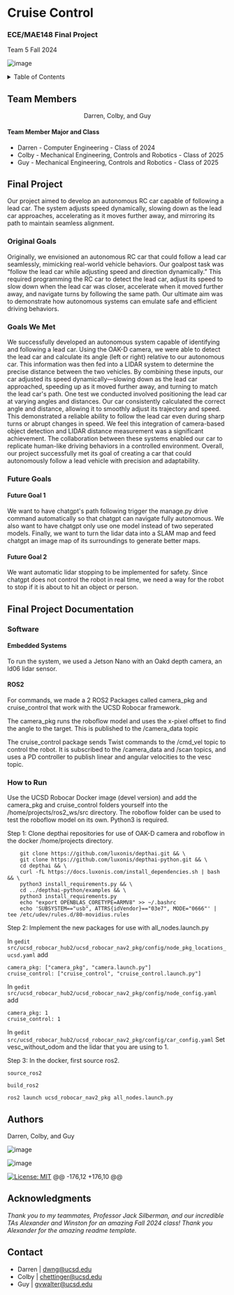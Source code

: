 <div id="top"></div>

# Cruise Control

<h3>ECE/MAE148 Final Project</h3>
<p>
Team 5 Fall 2024
</p>

![image](https://github.com/UCSD-ECEMAE-148/fall-2024-final-project-team-5/blob/main/Media/robocar1.jpg)
</div>


<!-- TABLE OF CONTENTS -->
<details>
  <summary>Table of Contents</summary>
  <ol>
    <li><a href="#team-members">Team Members</a></li>
    <li><a href="#final-project">Final Project</a></li>
      <ul>
        <li><a href="#original-goals">Original Goals</a></li>
          <ul>
            <li><a href="#goals-we-met">Goals We Met</a></li>
            <li><a href="#our-hopes-and-dreams">Our Hopes and Dreams</a></li>
              <ul>
                <li><a href="#stretch-goal-1">Stretch Goal 1</a></li>
                <li><a href="#stretch-goal-2">Stretch Goal 2</a></li>
              </ul>
          </ul>
        <li><a href="#final-project-documentation">Final Project Documentation</a></li>
      </ul>
    <li><a href="#robot-design">Robot Design </a></li>
      <ul>
        <li><a href="#cad-parts">CAD Parts</a></li>
          <ul>
            <li><a href="#final-assembly">Final Assembly</a></li>
            <li><a href="#custom-designed-parts">Custom Designed Parts</a></li>
            <li><a href="#open-source-parts">Open Source Parts</a></li>
          </ul>
        <li><a href="#electronic-hardware">Electronic Hardware</a></li>
        <li><a href="#software">Software</a></li>
          <ul>
            <li><a href="#embedded-systems">Embedded Systems</a></li>
            <li><a href="#ros2">ROS2</a></li>
            <li><a href="#donkeycar-ai">DonkeyCar AI</a></li>
          </ul>
      </ul>
    <li><a href="#acknowledgments">Acknowledgments</a></li>
    <li><a href="#authors">Authors</a></li>
    <li><a href="#contact">Contact</a></li>
  </ol>
</details>



<!-- TEAM MEMBERS -->
## Team Members

<div align="center">
    <p align = "center">Darren, Colby, and Guy</p>
</div>

<h4>Team Member Major and Class </h4>
<ul>
  <li>Darren - Computer Engineering - Class of 2024</li>
  <li>Colby - Mechanical Engineering, Controls and Robotics - Class of 2025</li>
  <li>Guy - Mechanical Engineering, Controls and Robotics - Class of 2025</li>
</ul>

<!-- Final Project -->
## Final Project
Our project aimed to develop an autonomous RC car capable of following a lead car. The system adjusts speed dynamically, slowing down as the lead car approaches, accelerating as it moves further away, and mirroring its path to maintain seamless alignment.

<!-- Original Goals -->
### Original Goals
Originally, we envisioned an autonomous RC car that could follow a lead car seamlessly, mimicking real-world vehicle behaviors. Our goalpost task was “follow the lead car while adjusting speed and direction dynamically.” This required programming the RC car to detect the lead car, adjust its speed to slow down when the lead car was closer, accelerate when it moved further away, and navigate turns by following the same path. Our ultimate aim was to demonstrate how autonomous systems can emulate safe and efficient driving behaviors.

<!-- End Results -->
### Goals We Met
We successfully developed an autonomous system capable of identifying and following a lead car. Using the OAK-D camera, we were able to detect the lead car and calculate its angle (left or right) relative to our autonomous car. This information was then fed into a LIDAR system to determine the precise distance between the two vehicles. By combining these inputs, our car adjusted its speed dynamically—slowing down as the lead car approached, speeding up as it moved further away, and turning to match the lead car's path. One test we conducted involved positioning the lead car at varying angles and distances. Our car consistently calculated the correct angle and distance, allowing it to smoothly adjust its trajectory and speed. This demonstrated a reliable ability to follow the lead car even during sharp turns or abrupt changes in speed. We feel this integration of camera-based object detection and LIDAR distance measurement was a significant achievement. The collaboration between these systems enabled our car to replicate human-like driving behaviors in a controlled environment. Overall, our project successfully met its goal of creating a car that could autonomously follow a lead vehicle with precision and adaptability.

### Future Goals
#### Future Goal 1
We want to have chatgpt's path following trigger the manage.py drive command automatically so that chatgpt can navigate fully autonomous. We also want to have chatgpt only use one model instead of two seperated models. Finally, we want to turn the lidar data into a SLAM map and feed chatgpt an image map of its surroundings to generate better maps.

#### Future Goal 2
We want automatic lidar stopping to be implemented for safety. Since chatgpt does not control the robot in real time, we need a way for the robot to stop if it is about to hit an object or person.

## Final Project Documentation

### Software
#### Embedded Systems
To run the system, we used a Jetson Nano with an Oakd depth camera, an ld06 lidar sensor.

#### ROS2
For commands, we made a 2 ROS2 Packages called camera_pkg and cruise_control that work with the UCSD Robocar framework. 

The camera_pkg runs the roboflow model and uses the x-pixel offset to find the angle to the target. This is published to the /camera_data topic

The cruise_control package sends Twist commands to the /cmd_vel topic to control the robot. It is subscribed to the /camera_data and /scan topics, and uses a PD controller to publish linear and angular velocities to the vesc topic. 


### How to Run
Use the UCSD Robocar Docker image (devel version) and add the camera_pkg and cruise_control folders yourself into the /home/projects/ros2_ws/src directory. The roboflow folder can be used to test the roboflow model on its own. Python3 is required.

Step 1: Clone depthai repositories for use of OAK-D camera and roboflow in the docker /home/projects directory.

```
    git clone https://github.com/luxonis/depthai.git && \
    git clone https://github.com/luxonis/depthai-python.git && \
    cd depthai && \
    curl -fL https://docs.luxonis.com/install_dependencies.sh | bash && \
    python3 install_requirements.py && \
    cd ../depthai-python/examples && \
    python3 install_requirements.py
    echo "export OPENBLAS_CORETYPE=ARMV8" >> ~/.bashrc
    echo 'SUBSYSTEM=="usb", ATTRS{idVendor}=="03e7", MODE="0666"' | tee /etc/udev/rules.d/80-movidius.rules
```
Step 2: Implement the new packages for use with all_nodes.launch.py

In ```gedit src/ucsd_robocar_hub2/ucsd_robocar_nav2_pkg/config/node_pkg_locations_ucsd.yaml``` add 

``` 
camera_pkg: ["camera_pkg", "camera.launch.py"]
cruise_control: ["cruise_control", "cruise_control.launch.py"]
```
In ```gedit src/ucsd_robocar_hub2/ucsd_robocar_nav2_pkg/config/node_config.yaml``` add 

```
camera_pkg: 1
cruise_control: 1
```
In ```gedit src/ucsd_robocar_hub2/ucsd_robocar_nav2_pkg/config/car_config.yaml```
Set vesc_without_odom and the lidar that you are using to 1.

Step 3: In the docker, first source ros2. 

```source_ros2```

```build_ros2```

```ros2 launch ucsd_robocar_nav2_pkg all_nodes.launch.py```


<!-- Authors -->
## Authors
Darren, Colby, and Guy

![image](https://github.com/UCSD-ECEMAE-148/fall-2024-final-project-team-5/blob/main/Media/groupphoto148.HEIC)

![image](https://github.com/UCSD-ECEMAE-148/fall-2024-final-project-team-5/blob/main/Media/robocar1.jpg)

<!-- Badges -->
[![License: MIT](https://img.shields.io/badge/License-MIT-yellow.svg)](https://opensource.org/licenses/MIT)
@@ -176,12 +176,10 @@
## Acknowledgments
*Thank you to my teammates, Professor Jack Silberman, and our incredible TAs Alexander and Winston for an amazing Fall 2024 class! Thank you Alexander for the amazing readme template.*

<!-- CONTACT -->
## Contact

* Darren | dwng@ucsd.edu
* Colby | chettinger@ucsd.edu 
* Guy | gvwalter@ucsd.edu

